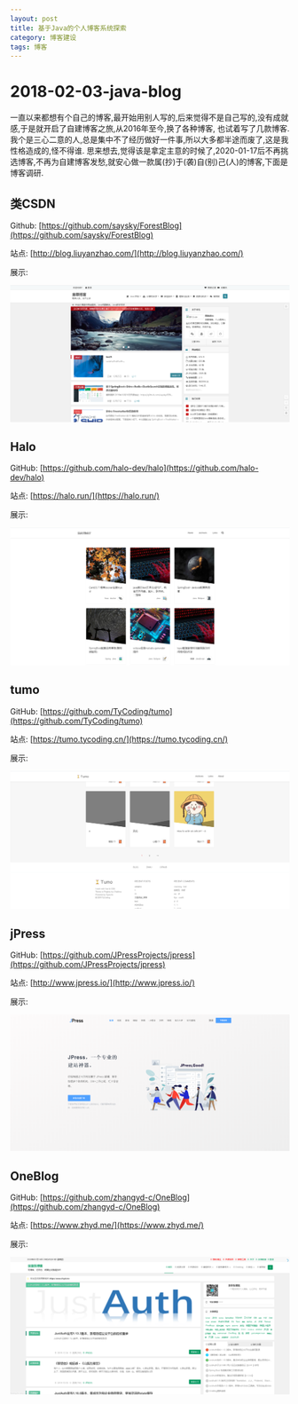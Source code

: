 ```yaml
---
layout: post
title: 基于Java的个人博客系统探索
category: 博客建设
tags: 博客
---
```


# 2018-02-03-java-blog

一直以来都想有个自己的博客,最开始用别人写的,后来觉得不是自己写的,没有成就感,于是就开启了自建博客之旅,从2016年至今,换了各种博客, 也试着写了几款博客. 我个是三心二意的人,总是集中不了经历做好一件事,所以大多都半途而废了,这是我性格造成的,怪不得谁. 思来想去,觉得该是拿定主意的时候了,2020-01-17后不再挑选博客,不再为自建博客发愁,就安心做一款属\(抄\)于\(袭\)自\(别\)己\(人\)的博客,下面是博客调研.

## 类CSDN

Github: [https://github.com/saysky/ForestBlog](https://github.com/saysky/ForestBlog)

站点: [http://blog.liuyanzhao.com/](http://blog.liuyanzhao.com/)

展示:

![ForestBlog](../.gitbook/assets/1%20%282%29.png)

## Halo

GitHub: [https://github.com/halo-dev/halo](https://github.com/halo-dev/halo)

站点: [https://halo.run/](https://halo.run/)

展示:

![halo](../.gitbook/assets/2%20%282%29.png)

## tumo

GitHub: [https://github.com/TyCoding/tumo](https://github.com/TyCoding/tumo)

站点: [https://tumo.tycoding.cn/](https://tumo.tycoding.cn/)

展示:

![tumo](../.gitbook/assets/3%20%282%29.png)

## jPress

GitHub: [https://github.com/JPressProjects/jpress](https://github.com/JPressProjects/jpress)

站点: [http://www.jpress.io/](http://www.jpress.io/)

展示:

![jpress](../.gitbook/assets/4%20%281%29.png)

## OneBlog

GitHub: [https://github.com/zhangyd-c/OneBlog](https://github.com/zhangyd-c/OneBlog)

站点: [https://www.zhyd.me/](https://www.zhyd.me/)

展示:

![OneBlog](../.gitbook/assets/5%20%281%29.png)

